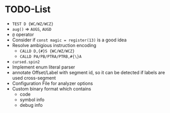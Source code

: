 # TODO-List

- `TEST D {WC/WZ/WCZ}`
- `aug()` => `AUGS`, `AUGD`
- `@` operator
- Consider if `const magic = register(13)` is a good idea
- Resolve ambigious instruction encoding
  - `CALLD D,{#}S {WC/WZ/WCZ}`
  - `CALLD PA/PB/PTRA/PTRB,#{\}A`
- `cursed.spin2`
- Implement enum literal parser
- annotate Offset/Label with segment id, so it can be detected if labels are used cross-segment
- Configuration File for analyzer options
- Custom binary format which contains
  - code
  - symbol info
  - debug info
